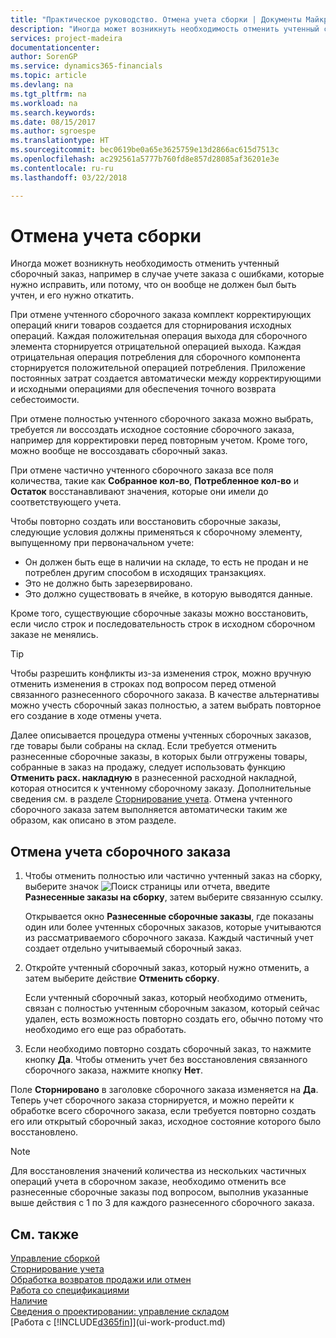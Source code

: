 ```yaml
---
title: "Практическое руководство. Отмена учета сборки | Документы Майкрософт"
description: "Иногда может возникнуть необходимость отменить учтенный сборочный заказ, например в случае учете заказа с ошибками, которые нужно исправить, или потому, что он вообще не должен был быть учтен, и его нужно откатить."
services: project-madeira
documentationcenter: 
author: SorenGP
ms.service: dynamics365-financials
ms.topic: article
ms.devlang: na
ms.tgt_pltfrm: na
ms.workload: na
ms.search.keywords: 
ms.date: 08/15/2017
ms.author: sgroespe
ms.translationtype: HT
ms.sourcegitcommit: bec0619be0a65e3625759e13d2866ac615d7513c
ms.openlocfilehash: ac292561a5777b760fd8e857d28085af36201e3e
ms.contentlocale: ru-ru
ms.lasthandoff: 03/22/2018

---
```

# <a name="undo-assembly-posting"></a>Отмена учета сборки
Иногда может возникнуть необходимость отменить учтенный сборочный заказ, например в случае учете заказа с ошибками, которые нужно исправить, или потому, что он вообще не должен был быть учтен, и его нужно откатить.

При отмене учтенного сборочного заказа комплект корректирующих операций книги товаров создается для сторнирования исходных операций. Каждая положительная операция выхода для сборочного элемента сторнируется отрицательной операцией выхода. Каждая отрицательная операция потребления для сборочного компонента сторнируется положительной операцией потребления. Приложение постоянных затрат создается автоматически между корректирующими и исходными операциями для обеспечения точного возврата себестоимости.  

При отмене полностью учтенного сборочного заказа можно выбрать, требуется ли воссоздать исходное состояние сборочного заказа, например для корректировки перед повторным учетом. Кроме того, можно вообще не воссоздавать сборочный заказ.  

При отмене частично учтенного сборочного заказа все поля количества, такие как **Собранное кол-во**, **Потребленное кол-во** и **Остаток** восстанавливают значения, которые они имели до соответствующего учета.  

Чтобы повторно создать или восстановить сборочные заказы, следующие условия должны применяться к сборочному элементу, выпущенному при первоначальном учете:  

-   Он должен быть еще в наличии на складе, то есть не продан и не потреблен другим способом в исходящих транзакциях.  
-   Это не должно быть зарезервировано.  
-   Это должно существовать в ячейке, в которую выводятся данные.  

Кроме того, существующие сборочные заказы можно восстановить, если число строк и последовательность строк в исходном сборочном заказе не менялись.  

> [!TIP]  
>  Чтобы разрешить конфликты из-за изменения строк, можно вручную отменить изменения в строках под вопросом перед отменой связанного разнесенного сборочного заказа. В качестве альтернативы можно учесть сборочный заказ полностью, а затем выбрать повторное его создание в ходе отмены учета.  

Далее описывается процедура отмены учтенных сборочных заказов, где товары были собраны на склад. Если требуется отменить разнесенные сборочные заказы, в которых были отгружены товары, собранные в заказ на продажу, следует использовать функцию **Отменить расх. накладную** в разнесенной расходной накладной, которая относится к учтенному сборочному заказу. Дополнительные сведения см. в разделе [Сторнирование учета](finance-how-reverse-journal-posting.md). Отмена учтенного сборочного заказа затем выполняется автоматически таким же образом, как описано в этом разделе.  

## <a name="to-undo-posting-of-an-assembly-order"></a>Отмена учета сборочного заказа  
1.  Чтобы отменить полностью или частично учтенный заказ на сборку, выберите значок ![Поиск страницы или отчета](media/ui-search/search_small.png "значок поиска страницы или отчета"), введите **Разнесенные заказы на сборку**, затем выберите связанную ссылку.  

    Открывается окно **Разнесенные сборочные заказы**, где показаны один или более учтенных сборочных заказов, которые учитываются из рассматриваемого сборочного заказа. Каждый частичный учет создает отдельно учитываемый сборочный заказ.  
2.  Откройте учтенный сборочный заказ, который нужно отменить, а затем выберите действие **Отменить сборку**.  

    Если учтенный сборочный заказ, который необходимо отменить, связан с полностью учтенным сборочным заказом, который сейчас удален, есть возможность повторно создать его, обычно потому что необходимо его еще раз обработать.  
3.  Если необходимо повторно создать сборочный заказ, то нажмите кнопку **Да**. Чтобы отменить учет без восстановления связанного сборочного заказа, нажмите кнопку **Нет**.  

Поле **Сторнировано** в заголовке сборочного заказа изменяется на **Да**. Теперь учет сборочного заказа сторнируется, и можно перейти к обработке всего сборочного заказа, если требуется повторно создать его или открытый сборочный заказ, исходное состояние которого было восстановлено.  

> [!NOTE]  
>  Для восстановления значений количества из нескольких частичных операций учета в сборочном заказе, необходимо отменить все разнесенные сборочные заказы под вопросом, выполнив указанные выше действия с 1 по 3 для каждого разнесенного сборочного заказа.  

## <a name="see-also"></a>См. также  
[Управление сборкой](assembly-assemble-items.md)  
[Сторнирование учета](finance-how-reverse-journal-posting.md)  
[Обработка возвратов продажи или отмен](sales-how-process-sales-returns-cancellations.md)    
[Работа со спецификациями](inventory-how-work-BOMs.md)  
[Наличие](inventory-manage-inventory.md)  
[Сведения о проектировании: управление складом](design-details-warehouse-management.md)  
[Работа с [!INCLUDE[d365fin](includes/d365fin_md.md)]](ui-work-product.md)

